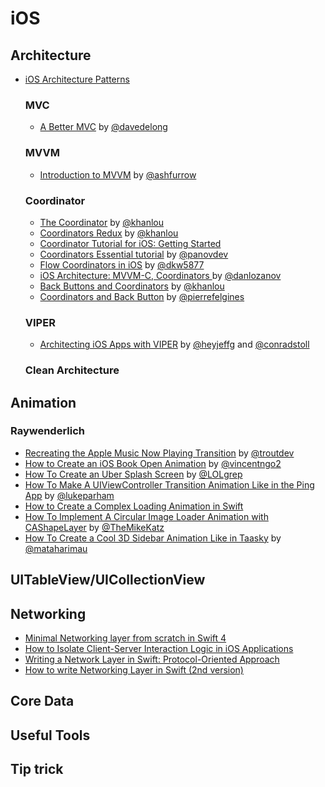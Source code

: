 # iOS

## Architecture

- [iOS Architecture Patterns](https://medium.com/ios-os-x-development/ios-architecture-patterns-ecba4c38de52) 

  ### MVC
  
  - [A Better MVC](https://davedelong.com/blog/2017/11/06/a-better-mvc-part-1-the-problems/) by [@davedelong](https://twitter.com/davedelong)
  
  ### MVVM
  
  - [Introduction to MVVM](https://www.objc.io/issues/13-architecture/mvvm/) by [@ashfurrow](https://twitter.com/ashfurrow)
  
  ### Coordinator
  
  - [The Coordinator](http://khanlou.com/2015/01/the-coordinator/) by [@khanlou](https://twitter.com/khanlou)
  - [Coordinators Redux](http://khanlou.com/2015/10/coordinators-redux/) by [@khanlou](https://twitter.com/khanlou)
  - [Coordinator Tutorial for iOS: Getting Started](https://www.raywenderlich.com/158-coordinator-tutorial-for-ios-getting-started)
  - [Coordinators Essential tutorial](https://medium.com/blacklane-engineering/coordinators-essential-tutorial-part-i-376c836e9ba7) by [@panovdev](https://twitter.com/panovdev)
  - [Flow Coordinators in iOS](https://medium.com/@dkw5877/flow-coordinators-333ed64f3dd) by [@dkw5877](https://medium.com/@dkw5877)
  - [iOS Architecture: MVVM-C, Coordinators ](https://medium.com/sudo-by-icalia-labs/ios-architecture-mvvm-c-coordinators-3-6-3960ad9a6d85) by [@danlozanov](https://twitter.com/danlozanov)
  - [Back Buttons and Coordinators](http://khanlou.com/2017/05/back-buttons-and-coordinators/) by [@khanlou](https://twitter.com/khanlou)
  - [Coordinators and Back Button](https://en.fabernovel.com/engineering/coordinators-and-back-button) by [@pierrefelgines](https://twitter.com/pierrefelgines)
  
  ### VIPER
  
  - [Architecting iOS Apps with VIPER](https://www.objc.io/issues/13-architecture/viper/) by [@heyjeffg](https://twitter.com/heyjeffg) and [@conradstoll](https://twitter.com/conradstoll)
  
  ### Clean Architecture

## Animation

  ### Raywenderlich
  
  - [Recreating the Apple Music Now Playing Transition](https://www.raywenderlich.com/221-recreating-the-apple-music-now-playing-transition) by [@troutdev](https://twitter.com/troutdev)
  - [How to Create an iOS Book Open Animation](https://www.raywenderlich.com/1719-how-to-create-an-ios-book-open-animation-part-1) by [@vincentngo2](https://twitter.com/vincentngo2)
  - [How To Create an Uber Splash Screen](https://www.raywenderlich.com/1031-how-to-create-an-uber-splash-screen) by [@LOLgrep](https://twitter.com/LOLgrep)
  - [How To Make A UIViewController Transition Animation Like in the Ping App](https://www.raywenderlich.com/261-how-to-make-a-uiviewcontroller-transition-animation-like-in-the-ping-app) by [@lukeparham](https://twitter.com/lukeparham)
  - [How to Create a Complex Loading Animation in Swift](https://www.raywenderlich.com/1746-how-to-create-a-complex-loading-animation-in-swift)
  - [How To Implement A Circular Image Loader Animation with CAShapeLayer](https://www.raywenderlich.com/449-how-to-implement-a-circular-image-loader-animation-with-cashapelayer) by [@TheMikeKatz](https://twitter.com/TheMikeKatz)
  - [How To Create a Cool 3D Sidebar Animation Like in Taasky](https://www.raywenderlich.com/1813-how-to-create-a-cool-3d-sidebar-animation-like-in-taasky) by [@mataharimau](https://twitter.com/mataharimau)







## UITableView/UICollectionView


## Networking

- [Minimal Networking layer from scratch in Swift 4](https://medium.com/ios-os-x-development/minimal-networking-layer-from-scratch-in-swift-4-a151af786dc5)
- [How to Isolate Client-Server Interaction Logic in iOS Applications](https://www.toptal.com/ios/isolate-client-server-interaction-logic-ios)
- [Writing a Network Layer in Swift: Protocol-Oriented Approach](https://medium.com/flawless-app-stories/writing-network-layer-in-swift-protocol-oriented-approach-4fa40ef1f908)
- [How to write Networking Layer in Swift (2nd version)](http://danielemargutti.com/2017/09/10/how-to-write-networking-layer-in-swift-2nd-version/)

## Core Data

## Useful Tools

## Tip trick




